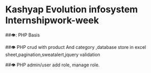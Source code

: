 # Kashyap Evolution infosystem Internshipwork-week
##:eye:: PHP Basis



##:eye:  PHP crud with product And category ,database store in excel sheet,pagination,sweatalert,jquery validation<br>


##:eye:  PHP admin/user add role, manage role.
